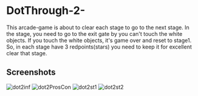 # DotThrough-2-
This arcade-game is about to clear each stage to go to the next stage. In the stage, you need to go to the exit gate by you can't touch the white objects. If you touch the white objects, it's game over and reset to stage1. So, in each stage have 3 redpoints(stars) you need to keep it for excellent clear that stage.
## Screenshots
![dot2inf](https://user-images.githubusercontent.com/32285642/54703038-a6e2aa80-4b6a-11e9-98be-22305f3c1698.PNG)
![dot2ProsCon](https://user-images.githubusercontent.com/32285642/54703051-ab0ec800-4b6a-11e9-97ea-a2070ff4a5fd.PNG)
![dot2st1](https://user-images.githubusercontent.com/32285642/54703046-a8ac6e00-4b6a-11e9-9a89-28898fc8ab18.PNG)
![dot2st2](https://user-images.githubusercontent.com/32285642/54703104-c11c8880-4b6a-11e9-861e-2a81297e2b06.PNG)
